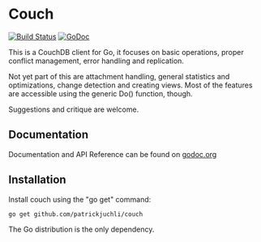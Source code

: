 # Couch 

[![Build Status](https://travis-ci.org/patrickjuchli/couch.png)](https://travis-ci.org/patrickjuchli/couch) [![GoDoc](https://godoc.org/github.com/patrickjuchli/couch?status.svg)](http://godoc.org/github.com/patrickjuchli/couch)

This is a CouchDB client for Go, it focuses on basic operations, proper conflict management, error handling and replication. 

Not yet part of this are attachment handling, general statistics and optimizations, change detection and creating views. Most of the features are accessible using the generic Do() function, though.

Suggestions and critique are welcome.

## Documentation

Documentation and API Reference can be found on [godoc.org](http://godoc.org/github.com/patrickjuchli/couch)

## Installation

Install couch using the "go get" command:

    go get github.com/patrickjuchli/couch

The Go distribution is the only dependency.